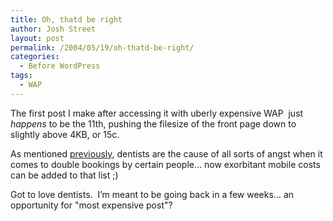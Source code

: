 ```yaml
---
title: Oh, thatd be right
author: Josh Street
layout: post
permalink: /2004/05/19/oh-thatd-be-right/
categories:
  - Before WordPress
tags:
  - WAP
---
```

The first post I make after accessing it with uberly expensive WAP&nbsp; just *happens* to be the 11th, pushing the filesize of the front page down to slightly above 4KB, or 15c.

As mentioned [previously][1], dentists are the cause of all sorts of angst when it comes to double bookings by certain people&#8230; now exorbitant mobile costs can be added to that list ;)

Got to love dentists.&nbsp; I&#8217;m meant to be going back in a few weeks&#8230; an opportunity for "most expensive post"?

 [1]: ./?style=1&page=home&npage=1#news9